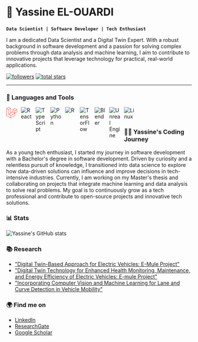 # 🌌 Yassine EL-OUARDI

**`Data Scientist | Software Developer | Tech Enthusiast`**

I am a dedicated Data Scientist and a Digital Twin Expert. With a robust background in software development and a passion for solving complex problems through data analysis and machine learning, I aim to contribute to innovative projects that leverage technology for practical, real-world applications.

<p align="left">
   <a href="https://github.com/yassine-el-ouardi?tab=followers">
      <img alt="followers" title="Follow me on Github" src="https://custom-icon-badges.demolab.com/github/followers/yassine-el-ouardi?color=236ad3&labelColor=1155ba&style=for-the-badge&logo=person-add&label=Follow&logoColor=white"/></a>
   <a href="https://github.com/yassine-el-ouardi?tab=repositories&sort=stargazers">
      <img alt="total stars" title="Total stars on GitHub" src="https://custom-icon-badges.demolab.com/github/stars/yassine-el-ouardi?color=55960c&style=for-the-badge&labelColor=488207&logo=star"/></a>
</p>

---

### 🧰 Languages and Tools

<img align="left" alt="Laravel" width="30px" style="padding-right:10px;" src="https://github.com/devicons/devicon/blob/v2.16.0/icons/laravel/laravel-original.svg" />
<img align="left" alt="React" width="30px" style="padding-right:10px;" src="https://cdn.jsdelivr.net/gh/devicons/devicon/icons/react/react-original.svg" />
<img align="left" alt="TypeScript" width="30px" style="padding-right:10px;" src="https://cdn.jsdelivr.net/gh/devicons/devicon/icons/typescript/typescript-plain.svg" />
<img align="left" alt="Python" width="30px" style="padding-right:10px;" src="https://cdn.jsdelivr.net/gh/devicons/devicon/icons/python/python-plain.svg"/>
<img align="left" alt="R" width="30px" style="padding-right:10px;" src="https://cdn.jsdelivr.net/gh/devicons/devicon/icons/r/r-original.svg" />
<img align="left" alt="TensorFlow" width="30px" style="padding-right:10px;" src="https://cdn.jsdelivr.net/gh/devicons/devicon/icons/tensorflow/tensorflow-original.svg" />
<img align="left" alt="Blender" width="30px" style="padding-right:10px;" src="https://cdn.jsdelivr.net/gh/devicons/devicon/icons/blender/blender-original.svg" />
<img align="left" alt="Unreal Engine" width="30px" style="padding-right:10px;" src="https://cdn.jsdelivr.net/gh/devicons/devicon/icons/unrealengine/unrealengine-original.svg" />
<img align="left" alt="Linux" width="30px" style="padding-right:10px;" src="https://cdn.jsdelivr.net/gh/devicons/devicon/icons/linux/linux-original.svg" />
<br />

<br />

### 👨‍💻 Yassine's Coding Journey

As a young tech enthusiast, I started my journey in software development with a Bachelor's degree in software development. Driven by curiosity and a relentless pursuit of knowledge, I transitioned into data science to explore how data-driven solutions can influence and improve decisions in tech-intensive industries. Currently, I am working on my Master's thesis and collaborating on projects that integrate machine learning and data analysis to solve real problems. My goal is to continuously grow as a tech professional and contribute to open-source projects and innovative tech solutions.

### 📊 Stats

![Yassine's GitHub stats](https://streak-stats.demolab.com?user=yassine-el-ouardi&theme=gruvbox&border_radius=4.5)

### 📚 Research

- ["Digital Twin-Based Approach for Electric Vehicles: E-Mule Project"](https://doi.org/10.1007/978-3-031-47672-3_3)
- ["Digital Twin Technology for Enhanced Health Monitoring, Maintenance, and Energy Efficiency of Electric Vehicles: E-mule Project"](https://doi.org/10.1145/3607720.3607788)
- ["Incorporating Computer Vision and Machine Learning for Lane and Curve Detection in Vehicle Mobility"](http://dx.doi.org/10.1007/978-3-031-54318-0_33)

### 🌍 Find me on

- [LinkedIn](https://www.linkedin.com/in/yassine-el-ouardi-100288201/)
- [ResearchGate](https://www.researchgate.net/profile/Yassine-El-Ouardi)
- [Google Scholar](https://scholar.google.com/citations?user=1h2Ej94AAAAJ&hl=fr&oi=ao)
